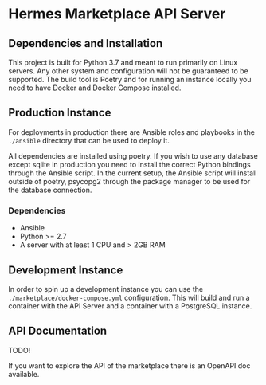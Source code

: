 # Hermes Marketplace API Server

## Dependencies and Installation

This project is built for Python 3.7 and meant to run primarily on Linux
servers. Any other system and configuration will not be guaranteed to be
supported. The build tool is Poetry and for running an instance locally
you need to have Docker and Docker Compose installed.

## Production Instance

For deployments in production there are Ansible roles and playbooks in the
`./ansible` directory that can be used to deploy it.

All dependencies are installed using poetry. If you wish to use any database
except sqlite in production you need to install the correct Python bindings
through the Ansible script. In the current setup, the Ansible script will 
install outside of poetry, psycopg2 through the package manager to be used
for the database connection.

### Dependencies

- Ansible
- Python >= 2.7
- A server with at least 1 CPU and > 2GB RAM

## Development Instance

In order to spin up a development instance you can use the
`./marketplace/docker-compose.yml` configuration. This will build and run a
container with the API Server and a container with a PostgreSQL instance.


## API Documentation

TODO!

If you want to explore the API of the marketplace there is an OpenAPI doc
available.
